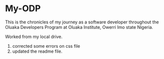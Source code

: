 # My-ODP

This is the chronicles of my journey as a software developer throughout the Oluaka Developers Program at Oluaka Institute, Owerri Imo state Nigeria.

Worked from my local drive. 
1. corrected some errors on css file
2. updated the readme file.
